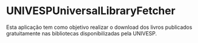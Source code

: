 # UNIVESPUniversalLibraryFetcher
Esta aplicação tem como objetivo realizar o download dos livros publicados gratuitamente nas bibliotecas disponibilizadas pela UNIVESP.
